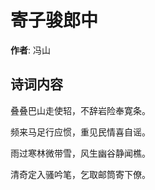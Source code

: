 # 寄子骏郎中

**作者**: 冯山

## 诗词内容

叠叠巴山走使轺，不辞岩险奉寛条。

频来马足行应惯，重见民情喜自谣。

雨过寒林微带雪，风生幽谷静闻樵。

清奇定入骚吟笔，乞取邮筒寄下僚。

